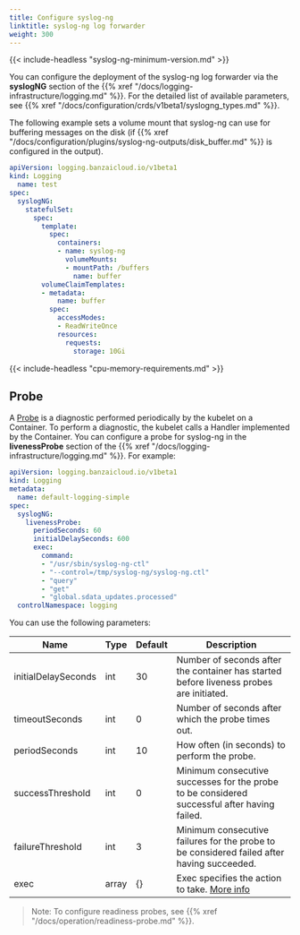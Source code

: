 ```yaml
---
title: Configure syslog-ng
linktitle: syslog-ng log forwarder
weight: 300
---
```


{{< include-headless "syslog-ng-minimum-version.md" >}}

You can configure the deployment of the syslog-ng log forwarder via the **syslogNG** section of the {{% xref "/docs/logging-infrastructure/logging.md" %}}. For the detailed list of available parameters, see {{% xref "/docs/configuration/crds/v1beta1/syslogng_types.md" %}}.

The following example sets a volume mount that syslog-ng can use for buffering messages on the disk (if {{% xref "/docs/configuration/plugins/syslog-ng-outputs/disk_buffer.md" %}} is configured in the output).

```yaml
apiVersion: logging.banzaicloud.io/v1beta1
kind: Logging
  name: test
spec:
  syslogNG:
    statefulSet:
      spec:
        template:
          spec:
            containers:
            - name: syslog-ng
              volumeMounts:
              - mountPath: /buffers
                name: buffer
        volumeClaimTemplates:
        - metadata:
            name: buffer
          spec:
            accessModes:
            - ReadWriteOnce
            resources:
              requests:
                storage: 10Gi
```

{{< include-headless "cpu-memory-requirements.md" >}}

## Probe

A [Probe](https://kubernetes.io/docs/concepts/workloads/pods/pod-lifecycle/#container-probes) is a diagnostic performed periodically by the kubelet on a Container. To perform a diagnostic, the kubelet calls a Handler implemented by the Container. You can configure a probe for syslog-ng in the **livenessProbe** section of the {{% xref "/docs/logging-infrastructure/logging.md" %}}. For example:

```yaml
apiVersion: logging.banzaicloud.io/v1beta1
kind: Logging
metadata:
  name: default-logging-simple
spec:
  syslogNG:
    livenessProbe:
      periodSeconds: 60
      initialDelaySeconds: 600
      exec:
        command:
        - "/usr/sbin/syslog-ng-ctl"
        - "--control=/tmp/syslog-ng/syslog-ng.ctl"
        - "query"
        - "get"
        - "global.sdata_updates.processed"
  controlNamespace: logging
```

You can use the following parameters:

| Name                    | Type           | Default | Description |
|-------------------------|----------------|---------|-------------|
| initialDelaySeconds | int | 30 | Number of seconds after the container has started before liveness probes are initiated. |
| timeoutSeconds | int | 0 | Number of seconds after which the probe times out. |
| periodSeconds | int | 10 | How often (in seconds) to perform the probe. |
| successThreshold | int | 0 | Minimum consecutive successes for the probe to be considered successful after having failed. |
| failureThreshold | int | 3 |  Minimum consecutive failures for the probe to be considered failed after having succeeded. |
| exec | array | {} |  Exec specifies the action to take. [More info](https://kubernetes.io/docs/reference/generated/kubernetes-api/v1.17/#execaction-v1-core) |

> Note: To configure readiness probes, see {{% xref "/docs/operation/readiness-probe.md" %}}.
